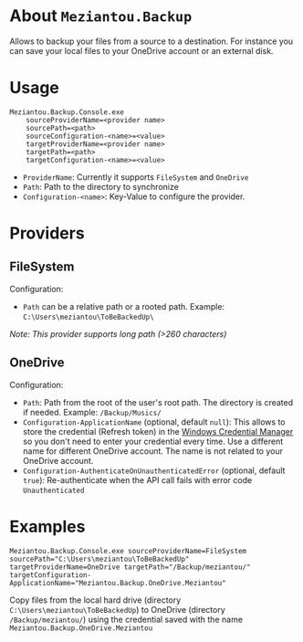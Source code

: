 # About `Meziantou.Backup`

Allows to backup your files from a source to a destination.
For instance you can save your local files to your OneDrive account or an external disk.

# Usage

```
Meziantou.Backup.Console.exe
    sourceProviderName=<provider name>
    sourcePath=<path>
    sourceConfiguration-<name>=<value>
    targetProviderName=<provider name>
    targetPath=<path>
    targetConfiguration-<name>=<value>
```

- `ProviderName`: Currently it supports `FileSystem` and `OneDrive`
- `Path`: Path to the directory to synchronize
- `Configuration-<name>`: Key-Value to configure the provider.

# Providers

## FileSystem

Configuration:

- `Path` can be a relative path or a rooted path. Example: `C:\Users\meziantou\ToBeBackedUp\`

*Note: This provider supports long path (>260 characters)*

## OneDrive

Configuration:

- `Path`: Path from the root of the user's root path. The directory is created if needed. Example: `/Backup/Musics/`
- `Configuration-ApplicationName` (optional, default `null`): This allows to store the credential (Refresh token) in the [Windows Credential Manager](http://windows.microsoft.com/en-us/windows7/what-is-credential-manager) so you don't need to enter your credential every time. Use a different name for different OneDrive account. The name is not related to your OneDrive account.
- `Configuration-AuthenticateOnUnauthenticatedError` (optional, default `true`): Re-authenticate when the API call fails with error code `Unauthenticated`

# Examples

```
Meziantou.Backup.Console.exe sourceProviderName=FileSystem sourcePath="C:\Users\meziantou\ToBeBackedUp" targetProviderName=OneDrive targetPath="/Backup/meziantou/" targetConfiguration-ApplicationName="Meziantou.Backup.OneDrive.Meziantou"
```

Copy files from the local hard drive (directory `C:\Users\meziantou\ToBeBackedUp`) to OneDrive (directory `/Backup/meziantou/`) using the credential saved with the name `Meziantou.Backup.OneDrive.Meziantou`
